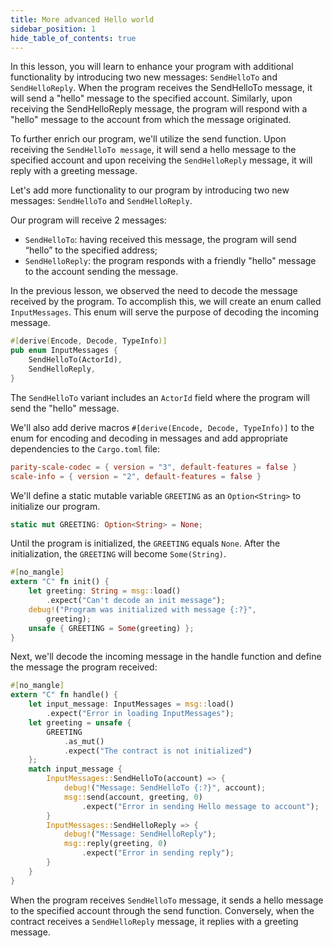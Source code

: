 ```yaml
---
title: More advanced Hello world
sidebar_position: 1
hide_table_of_contents: true
---
```


In this lesson, you will learn to enhance your program with additional functionality by introducing two new messages: `SendHelloTo` and `SendHelloReply`. When the program receives the SendHelloTo message, it will send a "hello" message to the specified account. Similarly, upon receiving the SendHelloReply message, the program will respond with a "hello" message to the account from which the message originated. 

To further enrich our program, we'll utilize the send function. Upon receiving the `SendHelloTo message`, it will send a hello message to the specified account and upon receiving the `SendHelloReply` message, it will reply with a greeting message.

Let's add more functionality to our program by introducing two new messages: `SendHelloTo` and `SendHelloReply`.

Our program will receive 2 messages:

- `SendHelloTo`: having received this message, the program will send “hello” to the specified address;
- `SendHelloReply`: the program responds with a friendly "hello" message to the account sending the message.

In the previous lesson, we observed the need to decode the message received by the program. To accomplish this, we will create an enum called `InputMessages`. This enum will serve the purpose of decoding the incoming message.

```rust title="src/lib.rs"
#[derive(Encode, Decode, TypeInfo)]
pub enum InputMessages {
    SendHelloTo(ActorId),
    SendHelloReply,
}
```

The `SendHelloTo` variant includes an `ActorId` field where the program will send the "hello" message.

We'll also add derive macros `#[derive(Encode, Decode, TypeInfo)]` to the enum for encoding and decoding in messages and add appropriate dependencies to the `Cargo.toml` file:

```toml title="Cargo.toml"
parity-scale-codec = { version = "3", default-features = false }
scale-info = { version = "2", default-features = false }
```
We'll define a static mutable variable `GREETING` as an `Option<String>` to initialize our program.

```rust title="src/lib.rs"
static mut GREETING: Option<String> = None;
```

Until the program is initialized, the `GREETING` equals `None`. After the initialization, the `GREETING` will become `Some(String)`.

```rust title="src/lib.rs"
#[no_mangle]
extern "C" fn init() {
    let greeting: String = msg::load()
        .expect("Can't decode an init message");
    debug!("Program was initialized with message {:?}",
        greeting);
    unsafe { GREETING = Some(greeting) };
}
```

Next, we'll decode the incoming message in the handle function and define the message the program received:

```rust title="src/lib.rs"
#[no_mangle]
extern "C" fn handle() {
    let input_message: InputMessages = msg::load()
        .expect("Error in loading InputMessages");
    let greeting = unsafe {
        GREETING
            .as_mut()
            .expect("The contract is not initialized")
    };
    match input_message {
        InputMessages::SendHelloTo(account) => {
            debug!("Message: SendHelloTo {:?}", account);
            msg::send(account, greeting, 0)
                .expect("Error in sending Hello message to account");
        }
        InputMessages::SendHelloReply => {
            debug!("Message: SendHelloReply");
            msg::reply(greeting, 0)
                .expect("Error in sending reply");
        }
    }
}
```

When the program receives `SendHelloTo` message, it sends a hello message to the specified account through the send function. Conversely, when the contract receives a `SendHelloReply` message, it replies with a greeting message.
